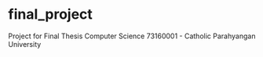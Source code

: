 # final_project

Project for Final Thesis Computer Science 73160001 - Catholic Parahyangan University
